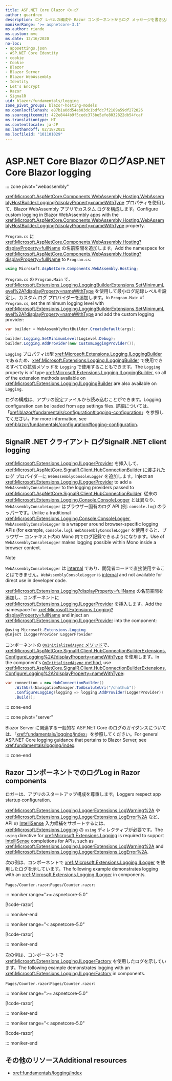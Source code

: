 ```yaml
---
title: ASP.NET Core Blazor のログ
author: guardrex
description: ログ レベルの構成や Razor コンポーネントからログ メッセージを書き込む方法など、Blazor アプリでのログ記録について説明します。
monikerRange: '>= aspnetcore-3.1'
ms.author: riande
ms.custom: mvc
ms.date: 12/16/2020
no-loc:
- appsettings.json
- ASP.NET Core Identity
- cookie
- Cookie
- Blazor
- Blazor Server
- Blazor WebAssembly
- Identity
- Let's Encrypt
- Razor
- SignalR
uid: blazor/fundamentals/logging
zone_pivot_groups: blazor-hosting-models
ms.openlocfilehash: e87b1a0dd54eb03dc1bdfdc7f2189a59df272026
ms.sourcegitcommit: 422e8444b9f5cedc373be5efe8032822db54fcaf
ms.translationtype: HT
ms.contentlocale: ja-JP
ms.lasthandoff: 02/18/2021
ms.locfileid: "101101029"
---
```

# <a name="aspnet-core-blazor-logging"></a><span data-ttu-id="f9acb-103">ASP.NET Core Blazor のログ</span><span class="sxs-lookup"><span data-stu-id="f9acb-103">ASP.NET Core Blazor logging</span></span>

::: zone pivot="webassembly"

<span data-ttu-id="f9acb-104"><xref:Microsoft.AspNetCore.Components.WebAssembly.Hosting.WebAssemblyHostBuilder.Logging?displayProperty=nameWithType> プロパティを使用して、Blazor WebAssembly アプリでカスタム ログを構成します。</span><span class="sxs-lookup"><span data-stu-id="f9acb-104">Configure custom logging in Blazor WebAssembly apps with the <xref:Microsoft.AspNetCore.Components.WebAssembly.Hosting.WebAssemblyHostBuilder.Logging?displayProperty=nameWithType> property.</span></span>

<span data-ttu-id="f9acb-105">`Program.cs` に <xref:Microsoft.AspNetCore.Components.WebAssembly.Hosting?displayProperty=fullName> の名前空間を追加します。</span><span class="sxs-lookup"><span data-stu-id="f9acb-105">Add the namespace for <xref:Microsoft.AspNetCore.Components.WebAssembly.Hosting?displayProperty=fullName> to `Program.cs`:</span></span>

```csharp
using Microsoft.AspNetCore.Components.WebAssembly.Hosting;
```

<span data-ttu-id="f9acb-106">`Program.cs` の `Program.Main` で、<xref:Microsoft.Extensions.Logging.LoggingBuilderExtensions.SetMinimumLevel%2A?displayProperty=nameWithType> を使用して最小ログ記録レベルを設定し、カスタム ログ プロバイダーを追加します。</span><span class="sxs-lookup"><span data-stu-id="f9acb-106">In `Program.Main` of `Program.cs`, set the minimum logging level with <xref:Microsoft.Extensions.Logging.LoggingBuilderExtensions.SetMinimumLevel%2A?displayProperty=nameWithType> and add the custom logging provider:</span></span>

```csharp
var builder = WebAssemblyHostBuilder.CreateDefault(args);
...
builder.Logging.SetMinimumLevel(LogLevel.Debug);
builder.Logging.AddProvider(new CustomLoggingProvider());
```

<span data-ttu-id="f9acb-107">`Logging` プロパティは型 <xref:Microsoft.Extensions.Logging.ILoggingBuilder> であるため、<xref:Microsoft.Extensions.Logging.ILoggingBuilder> で使用できるすべての拡張メソッドを `Logging` で使用することもできます。</span><span class="sxs-lookup"><span data-stu-id="f9acb-107">The `Logging` property is of type <xref:Microsoft.Extensions.Logging.ILoggingBuilder>, so all of the extension methods available on <xref:Microsoft.Extensions.Logging.ILoggingBuilder> are also available on `Logging`.</span></span>

<span data-ttu-id="f9acb-108">ログの構成は、アプリの設定ファイルから読み込むことができます。</span><span class="sxs-lookup"><span data-stu-id="f9acb-108">Logging configuration can be loaded from app settings files.</span></span> <span data-ttu-id="f9acb-109">詳細については、「<xref:blazor/fundamentals/configuration#logging-configuration>」を参照してください。</span><span class="sxs-lookup"><span data-stu-id="f9acb-109">For more information, see <xref:blazor/fundamentals/configuration#logging-configuration>.</span></span>

## <a name="signalr-net-client-logging"></a><span data-ttu-id="f9acb-110">SignalR .NET クライアント ログ</span><span class="sxs-lookup"><span data-stu-id="f9acb-110">SignalR .NET client logging</span></span>

<span data-ttu-id="f9acb-111"><xref:Microsoft.Extensions.Logging.ILoggerProvider> を挿入して、<xref:Microsoft.AspNetCore.SignalR.Client.HubConnectionBuilder> に渡されたログ プロバイダーに `WebAssemblyConsoleLogger` を追加します。</span><span class="sxs-lookup"><span data-stu-id="f9acb-111">Inject an <xref:Microsoft.Extensions.Logging.ILoggerProvider> to add a `WebAssemblyConsoleLogger` to the logging providers passed to <xref:Microsoft.AspNetCore.SignalR.Client.HubConnectionBuilder>.</span></span> <span data-ttu-id="f9acb-112">従来の <xref:Microsoft.Extensions.Logging.Console.ConsoleLogger> とは異なり、`WebAssemblyConsoleLogger` はブラウザー固有のログ API (例: `console.log`) のラッパーです。</span><span class="sxs-lookup"><span data-stu-id="f9acb-112">Unlike a traditional <xref:Microsoft.Extensions.Logging.Console.ConsoleLogger>, `WebAssemblyConsoleLogger` is a wrapper around browser-specific logging APIs (for example, `console.log`).</span></span> <span data-ttu-id="f9acb-113">`WebAssemblyConsoleLogger` を使用すると、ブラウザー コンテキスト内の Mono 内でログ記録できるようになります。</span><span class="sxs-lookup"><span data-stu-id="f9acb-113">Use of `WebAssemblyConsoleLogger` makes logging possible within Mono inside a browser context.</span></span>

> [!NOTE]
> <span data-ttu-id="f9acb-114">`WebAssemblyConsoleLogger` は [internal](/dotnet/csharp/language-reference/keywords/internal) であり、開発者コードで直接使用することはできません。</span><span class="sxs-lookup"><span data-stu-id="f9acb-114">`WebAssemblyConsoleLogger` is [internal](/dotnet/csharp/language-reference/keywords/internal) and not available for direct use in developer code.</span></span>

<span data-ttu-id="f9acb-115"><xref:Microsoft.Extensions.Logging?displayProperty=fullName> の名前空間を追加し、コンポーネントに <xref:Microsoft.Extensions.Logging.ILoggerProvider> を挿入します。</span><span class="sxs-lookup"><span data-stu-id="f9acb-115">Add the namespace for <xref:Microsoft.Extensions.Logging?displayProperty=fullName> and inject an <xref:Microsoft.Extensions.Logging.ILoggerProvider> into the component:</span></span>

```csharp
@using Microsoft.Extensions.Logging
@inject ILoggerProvider LoggerProvider
```

<span data-ttu-id="f9acb-116">コンポーネントの [`OnInitializedAsync` メソッド](xref:blazor/components/lifecycle#component-initialization-methods)で、<xref:Microsoft.AspNetCore.SignalR.Client.HubConnectionBuilderExtensions.ConfigureLogging%2A?displayProperty=nameWithType> を使用します。</span><span class="sxs-lookup"><span data-stu-id="f9acb-116">In the component's [`OnInitializedAsync` method](xref:blazor/components/lifecycle#component-initialization-methods), use <xref:Microsoft.AspNetCore.SignalR.Client.HubConnectionBuilderExtensions.ConfigureLogging%2A?displayProperty=nameWithType>:</span></span>

```csharp
var connection = new HubConnectionBuilder()
    .WithUrl(NavigationManager.ToAbsoluteUri("/chathub"))
    .ConfigureLogging(logging => logging.AddProvider(LoggerProvider))
    .Build();
```

::: zone-end

::: zone pivot="server"

<span data-ttu-id="f9acb-117">Blazor Server に関連する一般的な ASP.NET Core のログのガイダンスについては、「<xref:fundamentals/logging/index>」を参照してください。</span><span class="sxs-lookup"><span data-stu-id="f9acb-117">For general ASP.NET Core logging guidance that pertains to Blazor Server, see <xref:fundamentals/logging/index>.</span></span>

::: zone-end

## <a name="log-in-razor-components"></a><span data-ttu-id="f9acb-118">Razor コンポーネントでのログ</span><span class="sxs-lookup"><span data-stu-id="f9acb-118">Log in Razor components</span></span>

<span data-ttu-id="f9acb-119">ロガーは、アプリのスタートアップ構成を尊重します。</span><span class="sxs-lookup"><span data-stu-id="f9acb-119">Loggers respect app startup configuration.</span></span>

<span data-ttu-id="f9acb-120"><xref:Microsoft.Extensions.Logging.LoggerExtensions.LogWarning%2A> や <xref:Microsoft.Extensions.Logging.LoggerExtensions.LogError%2A> など、API の [IntelliSense](/visualstudio/ide/using-intellisense) 入力候補をサポートするには、<xref:Microsoft.Extensions.Logging> の `using` ディレクティブが必要です。</span><span class="sxs-lookup"><span data-stu-id="f9acb-120">The `using` directive for <xref:Microsoft.Extensions.Logging> is required to support [IntelliSense](/visualstudio/ide/using-intellisense) completions for APIs, such as <xref:Microsoft.Extensions.Logging.LoggerExtensions.LogWarning%2A> and <xref:Microsoft.Extensions.Logging.LoggerExtensions.LogError%2A>.</span></span>

<span data-ttu-id="f9acb-121">次の例は、コンポーネントで <xref:Microsoft.Extensions.Logging.ILogger> を使用したログを示しています。</span><span class="sxs-lookup"><span data-stu-id="f9acb-121">The following example demonstrates logging with an <xref:Microsoft.Extensions.Logging.ILogger> in components.</span></span>

<span data-ttu-id="f9acb-122">`Pages/Counter.razor`:</span><span class="sxs-lookup"><span data-stu-id="f9acb-122">`Pages/Counter.razor`:</span></span>

::: moniker range=">= aspnetcore-5.0"

[!code-razor[](~/blazor/common/samples/5.x/BlazorSample_WebAssembly/Pages/logging/Counter1.razor?highlight=3,16)]

::: moniker-end

::: moniker range="< aspnetcore-5.0"

[!code-razor[](~/blazor/common/samples/3.x/BlazorSample_WebAssembly/Pages/logging/Counter1.razor?highlight=3,16)]

::: moniker-end

<span data-ttu-id="f9acb-123">次の例は、コンポーネントで <xref:Microsoft.Extensions.Logging.ILoggerFactory> を使用したログを示しています。</span><span class="sxs-lookup"><span data-stu-id="f9acb-123">The following example demonstrates logging with an <xref:Microsoft.Extensions.Logging.ILoggerFactory> in components.</span></span>

<span data-ttu-id="f9acb-124">`Pages/Counter.razor`:</span><span class="sxs-lookup"><span data-stu-id="f9acb-124">`Pages/Counter.razor`:</span></span>

::: moniker range=">= aspnetcore-5.0"

[!code-razor[](~/blazor/common/samples/5.x/BlazorSample_WebAssembly/Pages/logging/Counter2.razor?highlight=3,16-17)]

::: moniker-end

::: moniker range="< aspnetcore-5.0"

[!code-razor[](~/blazor/common/samples/3.x/BlazorSample_WebAssembly/Pages/logging/Counter2.razor?highlight=3,16-17)]

::: moniker-end

## <a name="additional-resources"></a><span data-ttu-id="f9acb-125">その他のリソース</span><span class="sxs-lookup"><span data-stu-id="f9acb-125">Additional resources</span></span>

* <xref:fundamentals/logging/index>

